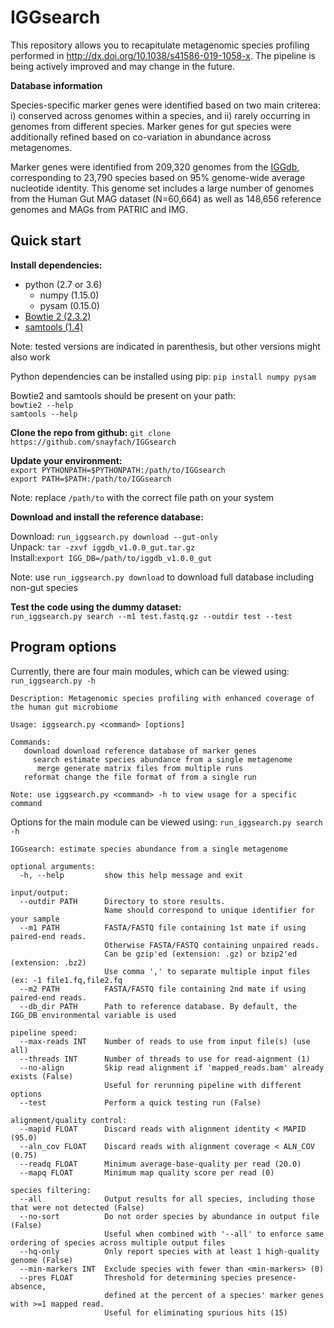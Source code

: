 # IGGsearch

This repository allows you to recapitulate metagenomic species profiling performed in http://dx.doi.org/10.1038/s41586-019-1058-x. The pipeline is being actively improved and may change in the future.

<b>Database information</b>

Species-specific marker genes were identified based on two main criterea: i) conserved across genomes within a species, and ii) rarely occurring in genomes from different species. Marker genes for gut species were additionally refined based on co-variation in abundance across metagenomes.

Marker genes were identified from 209,320 genomes from the [IGGdb](https://github.com/snayfach/IGGdb), corresponding to 23,790 species based on 95% genome-wide average nucleotide identity. This genome set includes a large number of genomes from the Human Gut MAG dataset (N=60,664) as well as 148,656 reference genomes and MAGs from PATRIC and IMG.

## Quick start

<b>Install dependencies:</b> 
 
* python (2.7 or 3.6)
	* numpy (1.15.0)
	* pysam (0.15.0) 	
* [Bowtie 2 (2.3.2)](https://sourceforge.net/projects/bowtie-bio/files/bowtie2/2.3.4.3)
* [samtools (1.4)](https://github.com/samtools/samtools/releases)

Note: tested versions are indicated in parenthesis, but other versions might also work


Python dependencies can be installed using pip:
`pip install numpy pysam` 

Bowtie2 and samtools should be present on your path:  
`bowtie2 --help`  
`samtools --help`  

<b>Clone the repo from github:</b>
`git clone https://github.com/snayfach/IGGsearch`

<b>Update your environment:</b>   
`export PYTHONPATH=$PYTHONPATH:/path/to/IGGsearch`  
`export PATH=$PATH:/path/to/IGGsearch`  

Note: replace `/path/to` with the correct file path on your system

<b>Download and install the reference database:</b>  

Download: `run_iggsearch.py download --gut-only`  
Unpack: `tar -zxvf iggdb_v1.0.0_gut.tar.gz`   
Install:`export IGG_DB=/path/to/iggdb_v1.0.0_gut`  

Note: use `run_iggsearch.py download` to download full database including non-gut species

<b>Test the code using the dummy dataset:</b>  
`run_iggsearch.py search --m1 test.fastq.gz --outdir test --test`

## Program options

Currently, there are four main modules, which can be viewed using: `run_iggsearch.py -h`

```
Description: Metagenomic species profiling with enhanced coverage of the human gut microbiome

Usage: iggsearch.py <command> [options]

Commands:
   download download reference database of marker genes
     search estimate species abundance from a single metagenome
      merge generate matrix files from multiple runs
   reformat change the file format of from a single run

Note: use iggsearch.py <command> -h to view usage for a specific command
```

Options for the main module can be viewed using: `run_iggsearch.py search -h` 

```
IGGsearch: estimate species abundance from a single metagenome

optional arguments:
  -h, --help         show this help message and exit

input/output:
  --outdir PATH      Directory to store results.
                     Name should correspond to unique identifier for your sample
  --m1 PATH          FASTA/FASTQ file containing 1st mate if using paired-end reads.
                     Otherwise FASTA/FASTQ containing unpaired reads.
                     Can be gzip'ed (extension: .gz) or bzip2'ed (extension: .bz2)
                     Use comma ',' to separate multiple input files (ex: -1 file1.fq,file2.fq
  --m2 PATH          FASTA/FASTQ file containing 2nd mate if using paired-end reads.
  --db_dir PATH      Path to reference database. By default, the IGG_DB environmental variable is used

pipeline speed:
  --max-reads INT    Number of reads to use from input file(s) (use all)
  --threads INT      Number of threads to use for read-aignment (1)
  --no-align         Skip read alignment if 'mapped_reads.bam' already exists (False)
                     Useful for rerunning pipeline with different options
  --test             Perform a quick testing run (False)

alignment/quality control:
  --mapid FLOAT      Discard reads with alignment identity < MAPID (95.0)
  --aln_cov FLOAT    Discard reads with alignment coverage < ALN_COV (0.75)
  --readq FLOAT      Minimum average-base-quality per read (20.0)
  --mapq FLOAT       Minimum map quality score per read (0)

species filtering:
  --all              Output results for all species, including those that were not detected (False)
  --no-sort          Do not order species by abundance in output file (False)
                     Useful when combined with '--all' to enforce same ordering of species across multiple output files
  --hq-only          Only report species with at least 1 high-quality genome (False)
  --min-markers INT  Exclude species with fewer than <min-markers> (0)
  --pres FLOAT       Threshold for determining species presence-absence,
                     defined at the percent of a species' marker genes with >=1 mapped read.
                     Useful for eliminating spurious hits (15)
```                        
